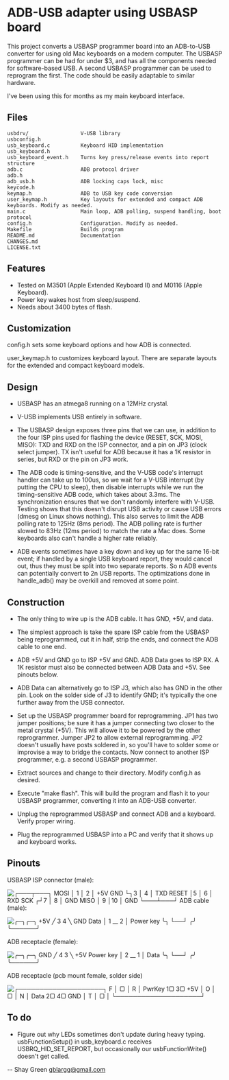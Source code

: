 ADB-USB adapter using USBASP board
==================================
This project converts a USBASP programmer board into an ADB-to-USB converter for using old Mac keyboards on a modern computer. The USBASP programmer can be had for under $3, and has all the components needed for software-based USB. A second USBASP programmer can be used to reprogram the first. The code should be easily adaptable to similar hardware.

I've been using this for months as my main keyboard interface.


Files
-----
    usbdrv/                 V-USB library
    usbconfig.h
    usb_keyboard.c          Keyboard HID implementation
    usb_keyboard.h  
    usb_keyboard_event.h    Turns key press/release events into report structure
    adb.c                   ADB protocol driver
    adb.h           
    adb_usb.h               ADB locking caps lock, misc
    keycode.h               
    keymap.h                ADB to USB key code conversion
    user_keymap.h           Key layouts for extended and compact ADB keyboards. Modify as needed.
    main.c                  Main loop, ADB polling, suspend handling, boot protocol
    config.h                Configuration. Modify as needed.
    Makefile                Builds program
    README.md               Documentation
    CHANGES.md      
    LICENSE.txt     


Features
--------
* Tested on M3501 (Apple Extended Keyboard II) and M0116 (Apple Keyboard).
* Power key wakes host from sleep/suspend.
* Needs about 3400 bytes of flash.


Customization
-------------
config.h sets some keyboard options and how ADB is connected.

user_keymap.h to customizes keyboard layout. There are separate layouts for the extended and compact keyboard models.


Design
------
* USBASP has an atmega8 running on a 12MHz crystal.

* V-USB implements USB entirely in software.

* The USBASP design exposes three pins that we can use, in addition to the four ISP pins used for flashing the device (RESET, SCK, MOSI, MISO): TXD and RXD on the ISP connector, and a pin on JP3 (clock select jumper). TX isn't useful for ADB because it has a 1K resistor in series, but RXD or the pin on JP3 work.

* The ADB code is timing-sensitive, and the V-USB code's interrupt handler can take up to 100us, so we wait for a V-USB interrupt (by putting the CPU to sleep), then disable interrupts while we run the timing-sensitive ADB code, which takes about 3.3ms. The synchronization ensures that we don't randomly interfere with V-USB. Testing shows that this doesn't disrupt USB activity or cause USB errors (dmesg on Linux shows nothing). This also serves to limit the ADB polling rate to 125Hz (8ms period). The ADB polling rate is further slowed to 83Hz (12ms period) to match the rate a Mac does. Some keyboards also can't handle a higher rate reliably.

* ADB events sometimes have a key down and key up for the same 16-bit event; if handled by a single USB keyboard report, they would cancel out, thus they must be split into two separate reports. So n ADB events can potentially convert to 2n USB reports. The optimizations done in handle_adb() may be overkill and removed at some point.


Construction
------------
* The only thing to wire up is the ADB cable. It has GND, +5V, and data.

* The simplest approach is take the spare ISP cable from the USBASP being reprogrammed, cut it in half, strip the ends, and connect the ADB cable to one end.

* ADB +5V and GND go to ISP +5V and GND. ADB Data goes to ISP RX. A 1K resistor must also be connected between ADB Data and +5V. See pinouts below.

* ADB Data can alternatively go to ISP J3, which also has GND in the other pin. Look on the solder side of J3 to identify GND; it's typically the one further away from the USB connector.

* Set up the USBASP programmer board for reprogramming. JP1 has two jumper positions; be sure it has a jumper connecting two closer to the metal crystal (+5V). This will allowe it to be powered by the other reprogrammer. Jumper JP2 to allow external reprogramming. JP2 doesn't usually have posts soldered in, so you'll have to solder some or improvise a way to bridge the contacts. Now connect to another ISP programmer, e.g. a second USBASP programmer.

* Extract sources and change to their directory. Modify config.h as desired.

* Execute "make flash". This will build the program and flash it to your USBASP programmer, converting it into an ADB-USB converter.

* Unplug the reprogrammed USBASP and connect ADB and a keyboard. Verify proper wiring.

* Plug the reprogrammed USBASP into a PC and verify that it shows up and keyboard works.


Pinouts
-------
USBASP ISP connector (male):

![
          ┌───┬───┐
     MOSI │ 1 │ 2 │ +5V
      GND └┐3 │ 4 │ TXD
    RESET  │5 │ 6 │ RXD
      SCK ┌┘7 │ 8 │ GND
     MISO │ 9 │10 │ GND
          └───┴───┘
ADB cable (male):
](doc/img/isp-header.svg)

![
           ╭─╮╭─╮
      +5V ╱ 3  4 ╲ GND
    Data │ 1 __ 2 │ Power key
         ╰╮ └──┘ ╭╯
          ╰──────╯
](doc/img/adb-connector.svg)

ADB receptacle (female):

![
                ╭─╮╭─╮
           GND ╱ 4  3 ╲ +5V
    Power key │ 2 __ 1 │ Data
              ╰╮ └──┘ ╭╯
               ╰──────╯
](doc/img/adb-receptacle.svg)

ADB receptacle (pcb mount female, solder side)

![
      ┌────────────────────┐
    F │  ▢                 │
    R │ PwrKey  1▢  3▢ +5V │
    O │  ▢                 │
    N │   Data  2▢  4▢ GND │
    T │  ▢                 │
      └────────────────────┘              
 ](doc/img/adb-solderpattern.svg)

To do
-----
* Figure out why LEDs sometimes don't update during heavy typing. usbFunctionSetup() in usb_keyboard.c receives USBRQ_HID_SET_REPORT, but occasionally our usbFunctionWrite() doesn't get called.

-- 
Shay Green <gblargg@gmail.com>
